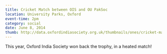 ```yaml
---
title: Cricket Match between OIS and OU PakSoc
location: University Parks, Oxford
event-time: 2pm
category: social
date: June 8, 2014
thumb: http://data.oxfordindiasociety.org.uk/thumbnails/ones/cricket-match-2014.jpg
---
```


This year, Oxford India Society won back the trophy, in a heated match!
